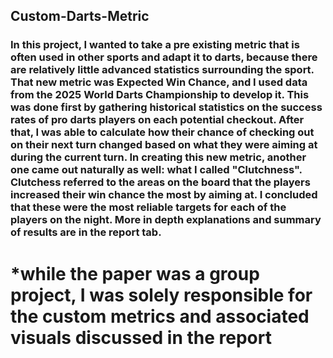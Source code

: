 ## Custom-Darts-Metric

### In this project, I wanted to take a pre existing metric that is often used in other sports and adapt it to darts, because there are relatively little advanced statistics surrounding the sport. That new metric was Expected Win Chance, and I used data from the 2025 World Darts Championship to develop it. This was done first by gathering historical statistics on the success rates of pro darts players on each potential checkout. After that, I was able to calculate how their chance of checking out on their next turn changed based on what they were aiming at during the current turn. In creating this new metric, another one came out naturally as well: what I called "Clutchness". Clutchess referred to the areas on the board that the players increased their win chance the most by aiming at. I concluded that these were the most reliable targets for each of the players on the night. More in depth explanations and summary of results are in the report tab. 

# *while the paper was a group project, I was solely responsible for the custom metrics and associated visuals discussed in the report
